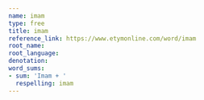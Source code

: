 ```yaml
---
name: imam
type: free
title: imam
reference_link: https://www.etymonline.com/word/imam
root_name: 
root_language: 
denotation: 
word_sums:
- sum: 'Imam + '
  respelling: imam
---
```

